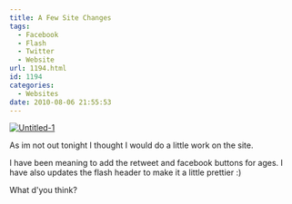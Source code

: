 ```yaml
---
title: A Few Site Changes
tags:
  - Facebook
  - Flash
  - Twitter
  - Website
url: 1194.html
id: 1194
categories:
  - Websites
date: 2010-08-06 21:55:53
---
```


[![](https://mikecann.co.uk/wp-content/uploads/2010/08/Untitled-1.jpg "Untitled-1")](https://mikecann.co.uk/wp-content/uploads/2010/08/Untitled-1.jpg)

As im not out tonight I thought I would do a little work on the site.<!-- more -->

I have been meaning to add the retweet and facebook buttons for ages. I have also updates the flash header to make it a little prettier :)

What d'you think?
